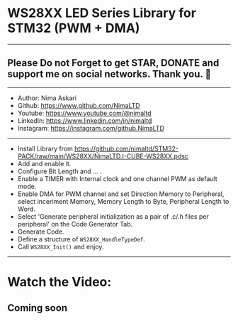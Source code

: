 # WS28XX LED Series Library for STM32 (PWM + DMA)  
---  
## Please Do not Forget to get STAR, DONATE and support me on social networks. Thank you. :sparkling_heart:  
---   
-  Author:     Nima Askari  
-  Github:     https://www.github.com/NimaLTD
-  Youtube:    https://www.youtube.com/@nimaltd  
-  LinkedIn:   https://www.linkedin.com/in/nimaltd  
-  Instagram:  https://instagram.com/github.NimaLTD
---
* Install Library from https://github.com/nimaltd/STM32-PACK/raw/main/WS28XX/NimaLTD.I-CUBE-WS28XX.pdsc
* Add and enable it.
* Configure Bit Length and ... .
* Enable a TIMER with Internal clock and one channel PWM as default mode.
* Enable DMA for PWM channel and set Direction Memory to Peripheral, select inceriment Memory, Memory Length to Byte, Peripheral Length to Word.
* Select 'Generate peripheral initialization as a pair of .c/.h files per peripheral' on the Code Generator Tab.
* Generate Code.
* Define a structure of `WS28XX_HandleTypeDef`.
* Call `WS28XX_Init()` and enjoy.
---
# Watch the Video:
## Coming soon



